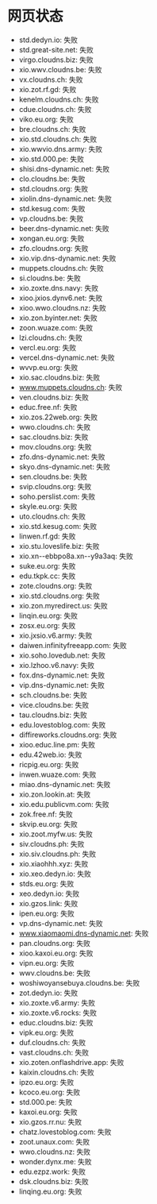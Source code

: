 # 网页状态
- std.dedyn.io: 失败
- std.great-site.net: 失败
- virgo.cloudns.biz: 失败
- xio.wwv.cloudns.be: 失败
- vx.cloudns.ch: 失败
- xio.zot.rf.gd: 失败
- kenelm.cloudns.ch: 失败
- cdue.cloudns.ch: 失败
- viko.eu.org: 失败
- bre.cloudns.ch: 失败
- xio.std.cloudns.ch: 失败
- xio.wwvio.dns.army: 失败
- xio.std.000.pe: 失败
- shisi.dns-dynamic.net: 失败
- clo.cloudns.be: 失败
- std.cloudns.org: 失败
- xiolin.dns-dynamic.net: 失败
- std.kesug.com: 失败
- vp.cloudns.be: 失败
- beer.dns-dynamic.net: 失败
- xongan.eu.org: 失败
- zfo.cloudns.org: 失败
- xio.vip.dns-dynamic.net: 失败
- muppets.cloudns.ch: 失败
- si.cloudns.be: 失败
- xio.zoxte.dns.navy: 失败
- xioo.jxios.dynv6.net: 失败
- xioo.wwo.cloudns.nz: 失败
- xio.zon.byinter.net: 失败
- zoon.wuaze.com: 失败
- lzi.cloudns.ch: 失败
- vercl.eu.org: 失败
- vercel.dns-dynamic.net: 失败
- wvvp.eu.org: 失败
- xio.sac.cloudns.biz: 失败
- www.muppets.cloudns.ch: 失败
- ven.cloudns.biz: 失败
- educ.free.nf: 失败
- xio.zos.22web.org: 失败
- wwo.cloudns.ch: 失败
- sac.cloudns.biz: 失败
- mov.cloudns.org: 失败
- zfo.dns-dynamic.net: 失败
- skyo.dns-dynamic.net: 失败
- sen.cloudns.be: 失败
- svip.cloudns.org: 失败
- soho.perslist.com: 失败
- skyle.eu.org: 失败
- uto.cloudns.ch: 失败
- xio.std.kesug.com: 失败
- linwen.rf.gd: 失败
- xio.stu.loveslife.biz: 失败
- xio.xn--ebbpo8a.xn--y9a3aq: 失败
- suke.eu.org: 失败
- edu.tkpk.cc: 失败
- zote.cloudns.org: 失败
- xio.std.cloudns.org: 失败
- xio.zon.myredirect.us: 失败
- linqin.eu.org: 失败
- zosx.eu.org: 失败
- xio.jxsio.v6.army: 失败
- daiwen.infinityfreeapp.com: 失败
- xio.soho.lovedub.net: 失败
- xio.lzhoo.v6.navy: 失败
- fox.dns-dynamic.net: 失败
- vip.dns-dynamic.net: 失败
- sch.cloudns.be: 失败
- vice.cloudns.be: 失败
- tau.cloudns.biz: 失败
- edu.lovestoblog.com: 失败
- diffireworks.cloudns.org: 失败
- xioo.educ.line.pm: 失败
- edu.42web.io: 失败
- ricpig.eu.org: 失败
- inwen.wuaze.com: 失败
- miao.dns-dynamic.net: 失败
- xio.zon.lookin.at: 失败
- xio.edu.publicvm.com: 失败
- zok.free.nf: 失败
- skvip.eu.org: 失败
- xio.zoot.myfw.us: 失败
- siv.cloudns.ph: 失败
- xio.siv.cloudns.ph: 失败
- xio.xiaohhh.xyz: 失败
- xio.xeo.dedyn.io: 失败
- stds.eu.org: 失败
- xeo.dedyn.io: 失败
- xio.gzos.link: 失败
- ipen.eu.org: 失败
- vp.dns-dynamic.net: 失败
- www.xiaomaomi.dns-dynamic.net: 失败
- pan.cloudns.org: 失败
- xioo.kaxoi.eu.org: 失败
- vipn.eu.org: 失败
- wwv.cloudns.be: 失败
- woshiwoyansebuya.cloudns.be: 失败
- zot.dedyn.io: 失败
- xio.zoxte.v6.army: 失败
- xio.zoxte.v6.rocks: 失败
- educ.cloudns.biz: 失败
- vipk.eu.org: 失败
- duf.cloudns.ch: 失败
- vast.cloudns.ch: 失败
- xio.zoten.onflashdrive.app: 失败
- kaixin.cloudns.ch: 失败
- ipzo.eu.org: 失败
- kcoco.eu.org: 失败
- std.000.pe: 失败
- kaxoi.eu.org: 失败
- xio.gzos.rr.nu: 失败
- chatz.lovestoblog.com: 失败
- zoot.unaux.com: 失败
- wwo.cloudns.nz: 失败
- wonder.dynx.me: 失败
- edu.ezpz.work: 失败
- dsk.cloudns.biz: 失败
- linqing.eu.org: 失败
